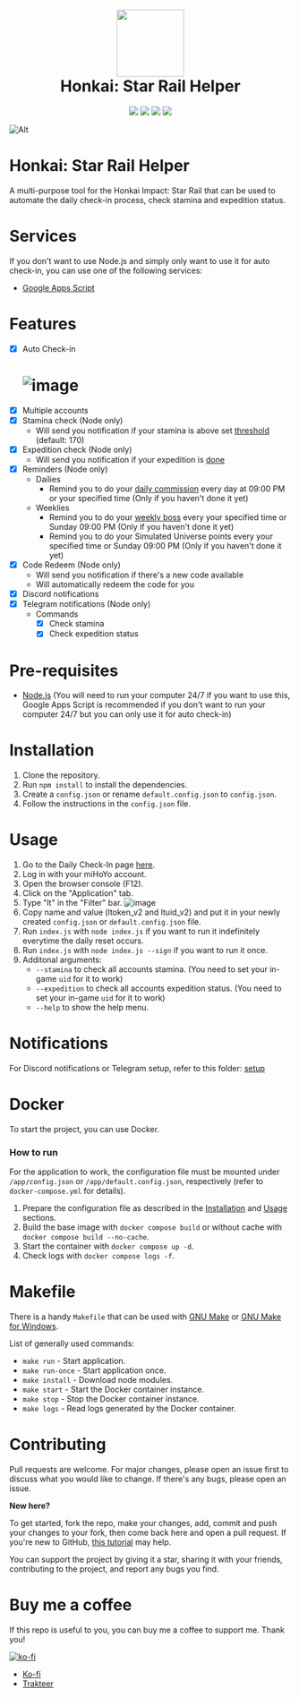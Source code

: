 <h1 align="center">
    <img width="120" height="120" src="https://i.imgur.com/qidPCBf.png" alt=""><br>
    Honkai: Star Rail Helper
</h1>

<p align="center">
   <img src="https://img.shields.io/badge/NodeJS-20.2.0-green">
   <img src="https://img.shields.io/github/license/torikushiii/starrail-auto">
   <img src="https://img.shields.io/github/stars/torikushiii/starrail-auto">
   <a href="https://app.codacy.com/gh/torikushiii/starrail-auto/dashboard?utm_source=gh&utm_medium=referral&utm_content=&utm_campaign=Badge_grade"><img src="https://app.codacy.com/project/badge/Grade/8bf05ddfba214bd2b7dbdcd28600e2c9"/></a>
</p>

![Alt](https://repobeats.axiom.co/api/embed/258364749d69138ce925035dfe396bac085e8f1f.svg "Repobeats analytics image")

# Honkai: Star Rail Helper

A multi-purpose tool for the Honkai Impact: Star Rail that can be used to automate the daily check-in process, check stamina and expedition status.

# Services
If you don't want to use Node.js and simply only want to use it for auto check-in, you can use one of the following services:
- [Google Apps Script](https://github.com/torikushiii/starrail-auto/tree/master/services/google-script)

# Features
- [x] Auto Check-in
    # ![image](https://github.com/torikushiii/starrail-auto/assets/21153445/08635e37-9d78-433d-9e90-1c0ae0fd6242)
- [x] Multiple accounts
- [x] Stamina check (Node only)
    - Will send you notification if your stamina is above set [threshold](https://i.imgur.com/EFPVkI9.png) (default: 170)
- [x] Expedition check (Node only)
    - Will send you notification if your expedition is [done](https://i.imgur.com/qjFWrdl.png)
- [x] Reminders (Node only)
    - Dailies
        - Remind you to do your [daily commission](https://i.imgur.com/5kEqkTG.png) every day at 09:00 PM or your specified time (Only if you haven't done it yet)
    - Weeklies
        - Remind you to do your [weekly boss](https://i.imgur.com/0aoC7bu.png) every your specified time or Sunday 09:00 PM (Only if you haven't done it yet)
        - Remind you to do your Simulated Universe points every your specified time or Sunday 09:00 PM (Only if you haven't done it yet)
- [x] Code Redeem (Node only)
    - Will send you notification if there's a new code available
    - Will automatically redeem the code for you
- [x] Discord notifications
- [x] Telegram notifications (Node only)
    - Commands
        - [x] Check stamina
        - [x] Check expedition status

# Pre-requisites
- [Node.js](https://nodejs.org/en/) (You will need to run your computer 24/7 if you want to use this, Google Apps Script is recommended if you don't want to run your computer 24/7 but you can only use it for auto check-in)

# Installation
1. Clone the repository.
2. Run `npm install` to install the dependencies.
3. Create a `config.json` or rename `default.config.json` to `config.json`.
4. Follow the instructions in the `config.json` file.

# Usage
1. Go to the Daily Check-In page [here](https://act.hoyolab.com/bbs/event/signin/hkrpg/index.html?act_id=e202303301540311).
2. Log in with your miHoYo account.
3. Open the browser console (F12).
4. Click on the "Application" tab.
5. Type "lt" in the "Filter" bar.
   ![image](https://github.com/torikushiii/starrail-auto/assets/21153445/fa902bdd-d165-4a8b-869b-860837ecee30)
6. Copy name and value (ltoken_v2 and ltuid_v2) and put it in your newly created `config.json` or `default.config.json` file.
8. Run `index.js` with `node index.js` if you want to run it indefinitely everytime the daily reset occurs.
9. Run `index.js` with `node index.js --sign` if you want to run it once.
10. Additonal arguments:
    - `--stamina` to check all accounts stamina. (You need to set your in-game `uid` for it to work)
    - `--expedition` to check all accounts expedition status. (You need to set your in-game `uid` for it to work)
    - `--help` to show the help menu.

# Notifications
For Discord notifications or Telegram setup, refer to this folder: [setup](https://github.com/torikushiii/starrail-auto/tree/master/setup)

# Docker
To start the project, you can use Docker.

### How to run
For the application to work, the configuration file must be mounted under `/app/config.json` or `/app/default.config.json`, respectively (refer to `docker-compose.yml` for details).

1. Prepare the configuration file as described in the [Installation](#installation) and [Usage](#usage) sections.
2. Build the base image with `docker compose build` or without cache with `docker compose build --no-cache`.
3. Start the container with `docker compose up -d`.
4. Check logs with `docker compose logs -f`.

# Makefile
There is a handy `Makefile` that can be used with [GNU Make](https://www.gnu.org/software/make/) or [GNU Make for Windows](https://community.chocolatey.org/packages/make).

List of generally used commands:
- `make run` - Start application.
- `make run-once` - Start application once.
- `make install` - Download node modules.
- `make start` - Start the Docker container instance.
- `make stop` - Stop the Docker container instance.
- `make logs` - Read logs generated by the Docker container.

# Contributing
Pull requests are welcome. For major changes, please open an issue first to discuss what you would like to change. If there's any bugs, please open an issue.

**New here?**

To get started, fork the repo, make your changes, add, commit and push your changes to your fork, then come back here and open a pull request. If you're new to GitHub, [this tutorial](https://www.freecodecamp.org/news/how-to-make-your-first-pull-request-on-github-3#let-s-make-our-first-pull-request-) may help.

You can support the project by giving it a star, sharing it with your friends, contributing to the project, and report any bugs you find.

# Buy me a coffee
If this repo is useful to you, you can buy me a coffee to support me. Thank you!

[![ko-fi](https://ko-fi.com/img/githubbutton_sm.svg)](https://ko-fi.com/torikushiii)

- [Ko-fi](https://ko-fi.com/torikushiii)
- [Trakteer](https://trakteer.id/torikushiii)